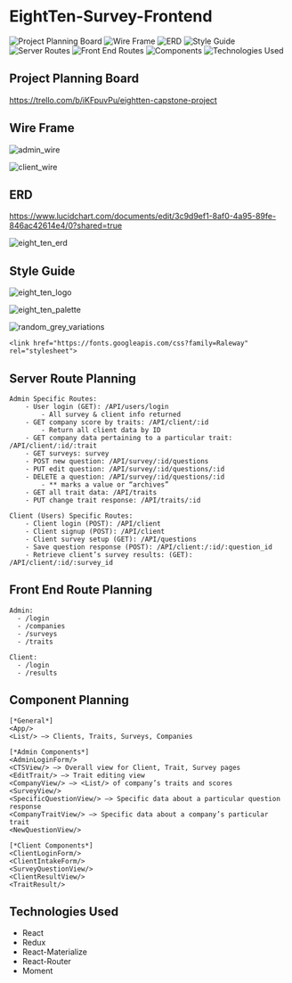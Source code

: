 # EightTen-Survey-Frontend
![Project Planning Board](#project-planning-board)
![Wire Frame](#wire-frame)
![ERD](#erd)
![Style Guide](#style-guide)
![Server Routes](#server-routes)
![Front End Routes](#front-end-routes)
![Components](#components)
![Technologies Used](#technologies-used)

## <a name="project-planning-board"></a> Project Planning Board

https://trello.com/b/iKFpuvPu/eightten-capstone-project

## <a name="wire-frame"></a> Wire Frame

![admin_wire](/810/admin_wire.png)

![client_wire](/810/client_wire.png)

## <a name="erd"></a> ERD

https://www.lucidchart.com/documents/edit/3c9d9ef1-8af0-4a95-89fe-846ac42614e4/0?shared=true

![eight_ten_erd](/810/eight_ten_erd.png)


## <a name="style-guide"></a> Style Guide

![eight_ten_logo](/810/eight_ten_logo.png)

![eight_ten_palette](/810/eight_ten_palette.png)

![random_grey_variations](/810/random_grey_variations.png)

```
<link href="https://fonts.googleapis.com/css?family=Raleway" rel="stylesheet">

```

## <a name="server-routes"></a> Server Route Planning
```
Admin Specific Routes:
    - User login (GET): /API/users/login
        - All survey & client info returned
    - GET company score by traits: /API/client/:id
        - Return all client data by ID
    - GET company data pertaining to a particular trait: /API/client/:id/:trait
    - GET surveys: survey
    - POST new question: /API/survey/:id/questions
    - PUT edit question: /API/survey/:id/questions/:id
    - DELETE a question: /API/survey/:id/questions/:id
        - ** marks a value or “archives”
    - GET all trait data: /API/traits
    - PUT change trait response: /API/traits/:id

Client (Users) Specific Routes:
    - Client login (POST): /API/client
    - Client signup (POST): /API/client
    - Client survey setup (GET): /API/questions
    - Save question response (POST): /API/client:/:id/:question_id
    - Retrieve client’s survey results: (GET): /API/client/:id/:survey_id
```

## <a name="front-end-routes"></a> Front End Route Planning
```
Admin:
  - /login
  - /companies
  - /surveys
  - /traits

Client:
  - /login
  - /results
  ```

## <a name="components"></a> Component Planning
```
[*General*]
<App/>
<List/> —> Clients, Traits, Surveys, Companies

[*Admin Components*]
<AdminLoginForm/>
<CTSView/> —> Overall view for Client, Trait, Survey pages
<EditTrait/> —> Trait editing view
<CompanyView/> —> <List/> of company’s traits and scores
<SurveyView/>
<SpecificQuestionView/> —> Specific data about a particular question response
<CompanyTraitView/> —> Specific data about a company’s particular trait
<NewQuestionView/>

[*Client Components*]
<ClientLoginForm/>
<ClientIntakeForm/>
<SurveyQuestionView/>
<ClientResultView/>
<TraitResult/>
```

##  <a name="technologies-used"></a> Technologies Used
- React
- Redux
- React-Materialize
- React-Router
- Moment
